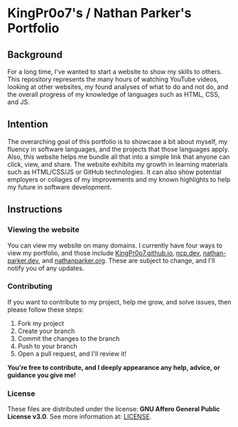 # KingPr0o7's / Nathan Parker's Portfolio

## Background
For a long time, I've wanted to start a website to show my skills to others. This repository represents the many hours of watching YouTube videos, looking at other websites, my found analyses of what to do and not do, and the overall progress of my knowledge of languages such as HTML, CSS, and JS. 

## Intention
The overarching goal of this portfolio is to showcase a bit about myself, my fluency in software languages, and the projects that those languages apply. Also, this website helps me bundle all that into a simple link that anyone can click, view, and share. The website exhibits my growth in learning materials such as HTML/CSS/JS or GitHub technologies. It can also show potential employers or collages of my improvements and my known highlights to help my future in software development. 

## Instructions
### Viewing the website
You can view my website on many domains. I currently have four ways to view my portfolio, and those include [KingPr0o7.github.io](https://KingPr0o7.github.io), [ncp.dev](https://ncp.dev), [nathan-parker.dev](https://nathan-parker.dev), and [nathanparker.org](https://nathanparker.org). These are subject to change, and I'll notify you of any updates.

### Contributing
If you want to contribute to my project, help me grow, and solve issues, then please follow these steps:
1. Fork my project
2. Create your branch
3. Commit the changes to the branch
4. Push to your branch
5. Open a pull request, and I'll review it!

__You're free to contribute, and I deeply appearance any help, advice, or guidance you give me!__

### License 
These files are distributed under the license: __GNU Affero General Public License v3.0__. See more information at: [LICENSE](https://github.com/KingPr0o7/KingPr0o7.github.io/blob/main/LICENSE).
